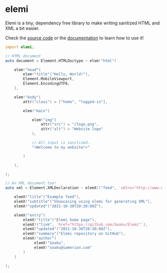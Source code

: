 # elemi

Elemi is a tiny, dependency free library to make writing sanitized HTML and XML a bit easier.

Check the [source code](source/elemi.d) or the [documentation](http://elemi.dpldocs.info) to learn how to use it!

```d
import elemi;

// HTML document
auto document = Element.HTMLDoctype ~ elem!"html"(

    elem!"head"(
        elem!"title"("Hello, World!"),
        Element.MobileViewport,
        Element.EncodingUTF8,
    ),

    elem!"body"(
        attr("class") = ["home", "logged-in"],

        elem!"main"(

            elem!"img"(
                attr("src") = "/logo.png",
                attr("alt") = "Website logo"
            ),

            // All input is sanitized.
            "<Welcome to my website!>"

        )

    ),

);

// An XML document too!
auto xml = Element.XMLDeclaration ~ elemX!("feed", `xmlns="http://www.w3.org/2005/Atom"`)(

    elemX!"title"("Example feed"),
    elemX!"subtitle"("Showcasing using elemi for generating XML"),
    elemX!"updated"("2021-10-30T20:30:00Z"),

    elemX!"entry"(
        elemX!"title"("Elemi home page"),
        elemX!("link", `href="https://github.com/Soaku/Elemi"`),
        elemX!"updated"("2021-10-30T20:30:00Z"),
        elemX!"summary"("Elemi repository on GitHub"),
        elemX!"author"(
             elemX!"Soaku",
             elemX!"soaku@samerion.com"
        )
    )

);
```
